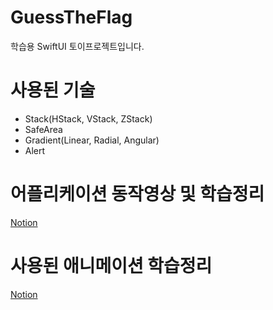 # GuessTheFlag
학습용 SwiftUI 토이프로젝트입니다.

# 사용된 기술
- Stack(HStack, VStack, ZStack)
- SafeArea
- Gradient(Linear, Radial, Angular)
- Alert

# 어플리케이션 동작영상 및 학습정리
[Notion](https://cactus-snout-d26.notion.site/Projcet2-Guess-the-flag-a496f9fc2c5847c1b19ab362e73f8624)

# 사용된 애니메이션 학습정리
[Notion](https://cactus-snout-d26.notion.site/T-Project6-Animation-ed8a20e4d4c642b2ab58710779c08cd3)
